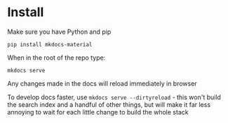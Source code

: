 # Install

Make sure you have Python and pip

```pip install mkdocs-material```

When in the root of the repo type:

```mkdocs serve```

Any changes made in the docs will reload immediately in browser

To develop docs faster, use `mkdocs serve --dirtyreload` - this won't build the search index and a handful of other things, but will make it far less annoying to wait for each little change to build the whole stack